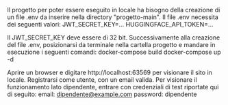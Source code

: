 Il progetto per poter essere eseguito in locale ha bisogno della creazione di un file .env da inserire nella directory "progetto-main".
Il file .env necessita dei seguenti valori:
JWT_SECRET_KEY=...
HUGGINGFACE_API_TOKEN=...

Il JWT_SECRET_KEY deve essere di 32 bit.
Successivamente alla creazione del file .env, posizionarsi da terminale nella cartella progetto e mandare in esecuzione i seguenti comandi:
docker-compose build
docker-compose up -d

Aprire un browser e digitare http://localhost:63569 per visionare il sito in locale.
Registrarsi come utente, con un email valida.
Per visionare il funzionamento lato dipendente, entrare con credenziali di test riportate qui di seguito:
email: dipendente@example.com
password: dipendente
